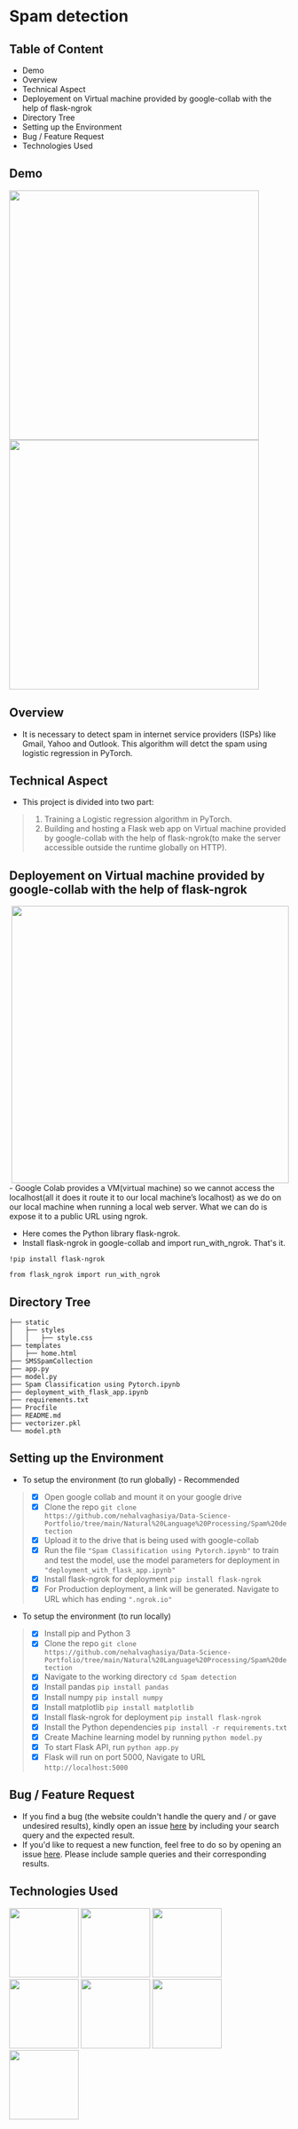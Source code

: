 

# Spam detection
## Table of Content

- Demo
- Overview
- Technical Aspect
- Deployement on Virtual machine provided by google-collab with the help of flask-ngrok
- Directory Tree
- Setting up the Environment
- Bug / Feature Request
- Technologies Used


## Demo
<img src="https://user-images.githubusercontent.com/78668871/122276549-2fd12380-cee5-11eb-92f2-e3802ad23679.PNG" width="450"/> <img src="https://user-images.githubusercontent.com/78668871/122276558-31025080-cee5-11eb-8133-85a6c64456c7.PNG" width="450"/>




## Overview
- It is necessary to detect spam in internet service providers (ISPs) like Gmail, Yahoo and Outlook. This algorithm will detct the spam using logistic regression in PyTorch.

## Technical Aspect
- This project is divided into two part:

> 1. Training a Logistic regression algorithm in PyTorch.
> 2. Building and hosting a Flask web app on Virtual machine provided by google-collab with the help of flask-ngrok(to make the server accessible outside the runtime globally on HTTP).

## Deployement on Virtual machine provided by google-collab with the help of flask-ngrok 
<img src="https://user-images.githubusercontent.com/78668871/116829747-e5e6e500-aba5-11eb-921a-6174e199bacf.png" width="500" align="right"/>
- Google Colab provides a VM(virtual machine) so we cannot access the localhost(all it does it route it to our local machine’s localhost) as we do on our local machine when running a local web server. What we can do is expose it to a public URL using ngrok. 



- Here comes the Python library flask-ngrok.
- Install flask-ngrok in google-collab and import run_with_ngrok. That's it.

`!pip install flask-ngrok`

`from flask_ngrok import run_with_ngrok`

## Directory Tree
```
├── static
│   ├── styles
│   │   ├── style.css
├── templates
│   ├── home.html
├── SMSSpamCollection
├── app.py
├── model.py
├── Spam Classification using Pytorch.ipynb
├── deployment_with_flask_app.ipynb
├── requirements.txt
├── Procfile
├── README.md
├── vectorizer.pkl
└── model.pth
````

## Setting up the Environment
- To setup the environment (to run globally) - Recommended

> - [x] Open google collab and mount it on your google drive
> - [x] Clone the repo `git clone https://github.com/nehalvaghasiya/Data-Science-Portfolio/tree/main/Natural%20Language%20Processing/Spam%20detection `
> - [x] Upload it to the drive that is being used with google-collab
> - [x] Run the file `"Spam Classification using Pytorch.ipynb"` to train and test the model, use the model parameters for deployment in `"deployment_with_flask_app.ipynb"`
> - [x] Install flask-ngrok for deployment `pip install flask-ngrok  `
> - [x] For Production deployment, a link will be generated. Navigate to URL which has ending `".ngrok.io"`


- To setup the environment (to run locally)

> - [x] Install pip and Python 3
> - [x] Clone the repo `git clone https://github.com/nehalvaghasiya/Data-Science-Portfolio/tree/main/Natural%20Language%20Processing/Spam%20detection `
> - [x] Navigate to the working directory  `cd Spam detection`
> - [x] Install pandas  `pip install pandas`
> - [x] Install numpy   `pip install numpy`
> - [x] Install matplotlib   `pip install matplotlib`
> - [x] Install flask-ngrok for deployment `pip install flask-ngrok  `
> - [x] Install the Python dependencies  `pip install -r requirements.txt `
> - [x] Create Machine learning model by running `python model.py `
> - [x] To start Flask API, run  `python app.py `
> - [x] Flask will run on port 5000, Navigate to URL `http://localhost:5000` 





## Bug / Feature Request
- If you find a bug (the website couldn't handle the query and / or gave undesired results), kindly open an issue [here](https://github.com/nehalvaghasiya/Data-Science-Portfolio/issues/new) by including your search query and the expected result.
- If you'd like to request a new function, feel free to do so by opening an issue [here](https://github.com/nehalvaghasiya/Data-Science-Portfolio/issues/new). Please include sample queries and their corresponding results.

## Technologies Used
<img src="https://user-images.githubusercontent.com/78668871/116827827-753acb00-ab9b-11eb-93fb-0aadf41d4ba8.png" width="125"/> <img src="https://user-images.githubusercontent.com/78668871/116829280-c8188080-aba3-11eb-936b-4f13999faa76.png" width="125"/> <img src="https://user-images.githubusercontent.com/78668871/116829376-031ab400-aba4-11eb-8724-d81e2d6a4970.png" width="125"/> <img src="https://user-images.githubusercontent.com/78668871/116829387-1463c080-aba4-11eb-9a08-f1595d2899a8.png" width="125"/> <img src="https://user-images.githubusercontent.com/78668871/121388288-a69d7800-c94b-11eb-9f40-35c4c7b81542.png" width="125"/> <img src="https://user-images.githubusercontent.com/78668871/122309091-f2cd5700-cf0d-11eb-87d9-ecd5f31e9766.png" width="125"/> <img src="https://user-images.githubusercontent.com/78668871/122309263-48096880-cf0e-11eb-98e6-722d3781fdba.png" width="125"/>






